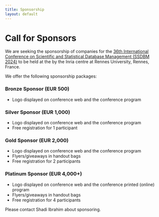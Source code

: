 ```yaml
---
title: Sponsorship
layout: default
---
```


# Call for Sponsors

We are seeking the sponsorship of companies for the 
[36th International Conference on Scientific and Statistical Database Management (SSDBM 2024)](https://ssdbm.org/2024/) 
to be held at the by the Inria centre at Rennes University, Rennes, France.

We offer the following sponsorship packages:

### Bronze Sponsor (EUR 500)

- Logo displayed on conference web and the conference program

### Silver Sponsor (EUR 1,000)

- Logo displayed on conference web and the conference program
- Free registration for 1 participant

### Gold Sponsor (EUR 2,000)

- Logo displayed on conference web and the conference program
- Flyers/giveaways in handout bags
- Free registration for 2 participants

### Platinum Sponsor (EUR 4,000+)

- Logo displayed on conference web and the conference printed (online) program
- Flyers/giveaways in handout bags
- Free registration for 4 participants

Please contact Shadi Ibrahim about sponsoring.